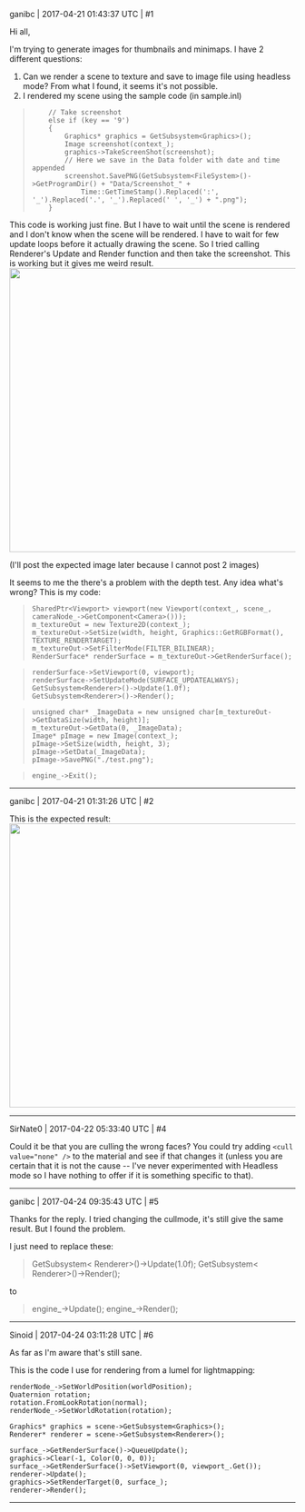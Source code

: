 ganibc | 2017-04-21 01:43:37 UTC | #1

Hi all,

I'm trying to generate images for thumbnails and minimaps.
I have 2 different questions:
1. Can we render a scene to texture and save to image file using headless mode? From what I found, it seems it's not possible.
2. I rendered my scene using the sample code (in sample.inl)
>         // Take screenshot
>         else if (key == '9')
>         {
>             Graphics* graphics = GetSubsystem<Graphics>();
>             Image screenshot(context_);
>             graphics->TakeScreenShot(screenshot);
>             // Here we save in the Data folder with date and time appended
>             screenshot.SavePNG(GetSubsystem<FileSystem>()->GetProgramDir() + "Data/Screenshot_" +
>                 Time::GetTimeStamp().Replaced(':', '_').Replaced('.', '_').Replaced(' ', '_') + ".png");
>         }

This code is working just fine. But I have to wait until the scene is rendered and I don't know when the scene will be rendered. I have to wait for few update loops before it actually drawing the scene.
So I tried calling Renderer's Update and Render function and then take the screenshot.
This is working but it gives me weird result.
<img src="//cdck-file-uploads-global.s3.dualstack.us-west-2.amazonaws.com/standard17/uploads/urho3d/original/1X/5e3a537f2c5d120c036d8b98195efc34778c1227.png" width="666" height="500">

(I'll post the expected image later because I cannot post 2 images)

It seems to me the there's a problem with the depth test.
Any idea what's wrong?
This is my code:



>     SharedPtr<Viewport> viewport(new Viewport(context_, scene_, cameraNode_->GetComponent<Camera>()));
>     m_textureOut = new Texture2D(context_);
>     m_textureOut->SetSize(width, height, Graphics::GetRGBFormat(), TEXTURE_RENDERTARGET);
>     m_textureOut->SetFilterMode(FILTER_BILINEAR);
>     RenderSurface* renderSurface = m_textureOut->GetRenderSurface();

>     renderSurface->SetViewport(0, viewport);
>     renderSurface->SetUpdateMode(SURFACE_UPDATEALWAYS);
>     GetSubsystem<Renderer>()->Update(1.0f);
>     GetSubsystem<Renderer>()->Render();

>     unsigned char* _ImageData = new unsigned char[m_textureOut->GetDataSize(width, height)];
>     m_textureOut->GetData(0, _ImageData);
>     Image* pImage = new Image(context_);
>     pImage->SetSize(width, height, 3);
>     pImage->SetData(_ImageData);
>     pImage->SavePNG("./test.png");

>     engine_->Exit();

-------------------------

ganibc | 2017-04-21 01:31:26 UTC | #2

This is the expected result:
<img src="//cdck-file-uploads-global.s3.dualstack.us-west-2.amazonaws.com/standard17/uploads/urho3d/original/1X/2d2b23697848247023b146ff68a7e15368f47a89.png" width="666" height="500">

-------------------------

SirNate0 | 2017-04-22 05:33:40 UTC | #4

Could it be that you are culling the wrong faces? You could try adding `<cull value="none" />` to the material and see if that changes it (unless you are certain that it is not the cause -- I've never experimented with Headless mode so I have nothing to offer if it is something specific to that).

-------------------------

ganibc | 2017-04-24 09:35:43 UTC | #5

Thanks for the reply.
I tried changing the cullmode, it's still give the same result.
But I found the problem.

I just need to replace these:
> GetSubsystem< Renderer>()->Update(1.0f);
> GetSubsystem< Renderer>()->Render();

to
> engine_->Update();
> engine_->Render();

-------------------------

Sinoid | 2017-04-24 03:11:28 UTC | #6

As far as I'm aware that's still sane.

This is the code I use for rendering from a lumel for lightmapping:

    renderNode_->SetWorldPosition(worldPosition);
    Quaternion rotation;
    rotation.FromLookRotation(normal);
    renderNode_->SetWorldRotation(rotation);

    Graphics* graphics = scene->GetSubsystem<Graphics>();
    Renderer* renderer = scene->GetSubsystem<Renderer>();

    surface_->GetRenderSurface()->QueueUpdate();
    graphics->Clear(-1, Color(0, 0, 0));
    surface_->GetRenderSurface()->SetViewport(0, viewport_.Get());
    renderer->Update();
    graphics->SetRenderTarget(0, surface_);
    renderer->Render();

-------------------------

